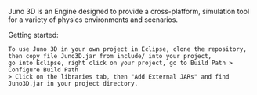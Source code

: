 Juno 3D  is an Engine designed to provide a cross-platform, simulation tool for a variety of physics environments and scenarios.

Getting started:

    To use Juno 3D in your own project in Eclipse, clone the repository, then copy file Juno3D.jar from include/ into your project, 
    go into Eclipse, right click on your project, go to Build Path > Configure Build Path
    > Click on the libraries tab, then "Add External JARs" and find Juno3D.jar in your project directory.
    
  
